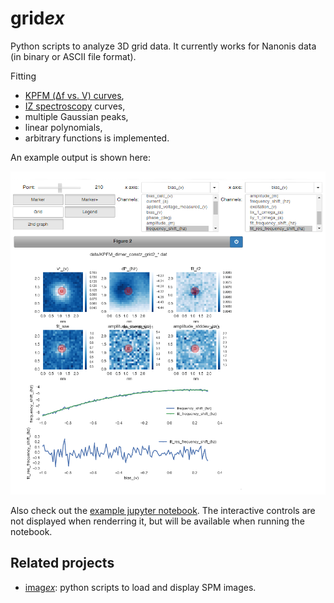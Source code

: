 # grid*ex*

Python scripts to analyze 3D grid data. It currently works for Nanonis data (in binary or ASCII file format).

Fitting
- [KPFM (Δf vs. V) curves](http://www.nature.com/nnano/journal/v7/n4/abs/nnano.2012.20.html),
- [IZ spectroscopy](http://www.nature.com/nmat/journal/v9/n4/abs/nmat2625.html) curves,
- multiple Gaussian peaks,
- linear polynomials,
- arbitrary functions
is implemented.

An example output is shown here:

![interactive output example](https://github.com/alexriss/gridex/raw/master/gridex_example_KPFM.png)

Also check out the [example jupyter notebook](https://github.com/alexriss/gridex/blob/master/gridex_ipython_example.ipynb). The interactive controls are not displayed when renderring it, but will be available when running the notebook.

## Related projects

- [imag*ex*](https://github.com/alexriss/imagex): python scripts to load and display SPM images.


